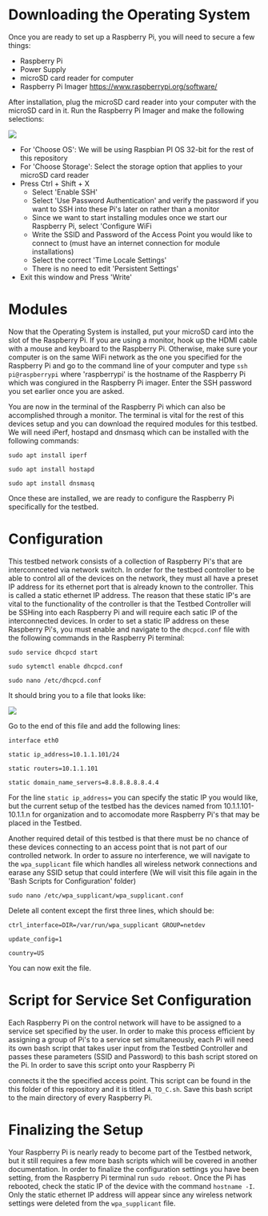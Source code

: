 # Downloading the Operating System
Once you are ready to set up a Raspberry Pi, you will need to secure a few things:
* Raspberry Pi
* Power Supply 
* microSD card reader for computer
* Raspberry Pi Imager https://www.raspberrypi.org/software/ 

After installation, plug the microSD card reader into your computer with the microSD card in it. Run the Raspberry Pi Imager and make the following selections:

![](/images/rpi_imager.png)

* For 'Choose OS': We will be using Raspbian PI OS 32-bit for the rest of this repository 
* For 'Choose Storage': Select the storage option that applies to your microSD card reader 
* Press Ctrl + Shift + X 
  * Select 'Enable SSH'
  *  Select 'Use Password Authentication' and verify the password if you want to SSH into these Pi's later on rather than a monitor 
  *  Since we want to start installing modules once we start our Raspberry Pi, select 'Configure WiFi
    * Write the SSID and Password of the Access Point you would like to connect to (must have an internet connection for module installations)
  * Select the correct 'Time Locale Settings'
  * There is no need to edit 'Persistent Settings' 
* Exit this window and Press 'Write' 

# Modules 
Now that the Operating System is installed, put your microSD card into the slot of the Raspberry Pi. If you are using a monitor, hook up the HDMI cable with a mouse and keyboard to the Raspberry Pi. Otherwise, make sure your computer is on the same WiFi network as the one you specified for the Raspberry Pi and go to the command line of your computer and type
`ssh pi@raspberrypi` where 'raspberrypi' is the hostname of the Raspberry Pi which was congiured in the Raspberry Pi imager. Enter the SSH password you set earlier once you are asked. 

You are now in the terminal of the Raspberry Pi which can also be accomplished through a monitor. The terminal is vital for the rest of this devices setup and you can download the required modules for this testbed. We will need iPerf, hostapd and dnsmasq which can be installed with the following commands:

`sudo apt install iperf`

`sudo apt install hostapd`

`sudo apt install dnsmasq`

Once these are installed, we are ready to configure the Raspberry Pi specifically for the testbed. 

# Configuration 
This testbed network consists of a collection of Raspberry Pi's that are interconnceted via network switch. In order for the testbed controller to be able to control all of the devices on the network, they must all have a preset IP address for its ethernet port that is already known to the controller. This is called a static ethernet IP address. The reason that these static IP's are vital to the functionality of the controller is that the Testbed Controller will be SSHing into each Raspberry Pi and will require each satic IP of the interconnected devices. In order to set a static IP address on these Raspberry Pi's, you must enable and navigate to the `dhcpcd.conf` file with the following commands in the Raspberry Pi terminal: 

`sudo service dhcpcd start`

`sudo sytemctl enable dhcpcd.conf`

`sudo nano /etc/dhcpcd.conf`

It should bring you to a file that looks like:

![](/images/dhcpcd.png)

Go to the end of this file and add the following lines:

`interface eth0`

`static ip_address=10.1.1.101/24` 

`static routers=10.1.1.101` 

`static domain_name_servers=8.8.8.8.8.8.4.4` 

For the line `static ip_address=` you can specify the static IP you would like, but the current setup of the testbed has the devices named from 10.1.1.101-10.1.1.n for organization and to accomodate more Raspberry Pi's that may be placed in the Testbed. 

Another required detail of this testbed is that there must be no chance of these devices connecting to an access point that is not part of our controlled network. In order to assure no interference, we will navigate to the `wpa_supplicant` file which handles all wireless network connections and earase any SSID setup that could interfere (We will visit this file again in the 'Bash Scripts for Configuration' folder)

`sudo nano /etc/wpa_supplicant/wpa_supplicant.conf` 

Delete all content except the first three lines, which should be: 

`ctrl_interface=DIR=/var/run/wpa_supplicant GROUP=netdev`

`update_config=1`

`country=US`

You can now exit the file. 

# Script for Service Set Configuration
Each Raspberry Pi on the control network will have to be assigned to a service set specified by the user. In order to make this process efficient by assigning a group of Pi's to a service set simultaneously, each Pi will need its own bash script that takes user input from the Testbed Controller and passes these parameters (SSID and Password) to this bash script stored on the Pi. In order to save this script onto your Raspberry Pi 

connects it the the specified access point. This script can be found in the this folder of this repository and it is titled `A_TO_C.sh`. Save this bash script to the main directory of every Raspberry Pi. 
# Finalizing the Setup 
Your Raspberry Pi is nearly ready to become part of the Testbed network, but it still requires a few more bash scripts which will be covered in another documentation. In order to finalize the configuration settings you have been setting, from the Raspberry Pi terminal run `sudo reboot`. Once the Pi has rebooted, check the static IP of the device with the command `hostname -I`. Only the static ethernet IP address will appear since any wireless network settings were deleted from the `wpa_supplicant` file. 

